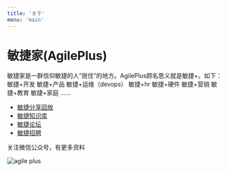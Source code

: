 ```yaml
---
title: '关于'
menu: 'main'
---
```


# 敏捷家(AgilePlus)

敏捷家是一群信仰敏捷的人“居住”的地方。AgilePlus顾名思义就是敏捷+。如下： 敏捷+开发 敏捷+产品 敏捷+运维（devops） 敏捷+hr 敏捷+硬件 敏捷+营销 敏捷+教育 敏捷+家庭 ……

- [敏捷分享回放](https://www.bobjiang.com/agile.html)
- [敏捷知识库](https://github.com/bobjiang/AgilePlus/wiki/0AgileKnowledge)
- [敏捷论坛](https://github.com/bobjiang/AgilePlus/issues)
- [敏捷招聘](https://github.com/bobjiang/AgilePlus/issues?q=is%3Aissue+is%3Aopen+label%3Ajobs)

关注微信公众号，有更多资料

![agile plus](https://www.bobjiang.com/images/agileplus-wechat.jpg)
